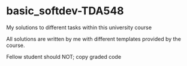 # basic_softdev-TDA548
My solutions to different tasks within this university course

All solutions are written by me with different templates provided by the course.


Fellow student should NOT; copy graded code
